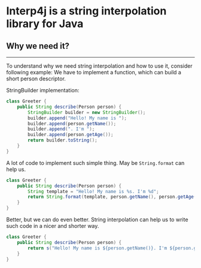 # Interp4j is a string interpolation library for Java

## Why we need it?

*** 

To understand why we need string interpolation and how to use it, consider following example:
We have to implement a function, which can build a short person descriptor.

StringBuilder implementation:

```java
class Greeter {
    public String describe(Person person) {
        StringBuilder builder = new StringBuilder();
        builder.append("Hello! My name is ");
        builder.append(person.getName());
        builder.append(". I'm ");
        builder.append(person.getAge());
        return builder.toString();
    }
}
```

A lot of code to implement such simple thing. May be `String.format` can help us.

```java
class Greeter {
    public String describe(Person person) {
        String template = "Hello! My name is %s. I'm %d";
        return String.format(template, person.getName(), person.getAge());
    }
}

```

Better, but we can do even better. String interpolation can help us
to write such code in a nicer and shorter way.

```java
class Greeter {
    public String describe(Person person) {
        return s("Hello! My name is ${person.getName()}. I'm ${person.getAge()}");
    }
}
```